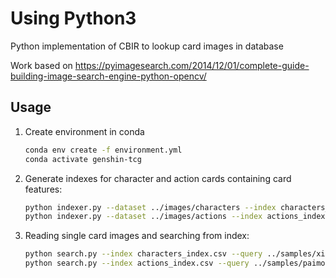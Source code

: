 # Using Python3

Python implementation of CBIR to lookup card images in database

Work based on https://pyimagesearch.com/2014/12/01/complete-guide-building-image-search-engine-python-opencv/

## Usage

1. Create environment in conda

   ```sh
   conda env create -f environment.yml
   conda activate genshin-tcg
   ```

2. Generate indexes for character and action cards containing card features:

    ```sh
    python indexer.py --dataset ../images/characters --index characters_index.csv
    python indexer.py --dataset ../images/actions --index actions_index.csv
    ```

3. Reading single card images and searching from index:

    ```sh
    python search.py --index characters_index.csv --query ../samples/xiangling-test.png --result-path ../images/
    python search.py --index actions_index.csv --query ../samples/paimon-test.png --result-path ../images/
    ```
